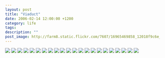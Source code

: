 ```yaml
---
layout: post
title: "Viaduct"
date: 2006-02-14 12:00:00 +1200
category: life
tags: 
description: ""
post_image: http://farm8.static.flickr.com/7607/16965469858_12018f9c6e_o.jpg
---
```

[![](http://farm8.static.flickr.com/7671/16945843457_a9c346d03a_c.jpg)](http://farm8.static.flickr.com/7671/16945843457_7bbbfd3a8f_o.jpg)
[![](http://farm8.static.flickr.com/7714/16533086543_fd9f49649d_c.jpg)](http://farm8.static.flickr.com/7714/16533086543_78f75ae892_o.jpg)
[![](http://farm9.static.flickr.com/8803/16965713920_206c2c69eb_c.jpg)](http://farm9.static.flickr.com/8803/16965713920_49cc7347d7_o.jpg)
[![](http://farm9.static.flickr.com/8790/17152616381_39ec4966ec_c.jpg)](http://farm9.static.flickr.com/8790/17152616381_1b52620386_o.jpg)
[![](http://farm8.static.flickr.com/7641/17152616151_4a74f0276e_c.jpg)](http://farm8.static.flickr.com/7641/17152616151_80202cc568_o.jpg)
[![](http://farm8.static.flickr.com/7670/16967072259_438fa6bb92_c.jpg)](http://farm8.static.flickr.com/7670/16967072259_3f3f2b7913_o.jpg)
[![](http://farm8.static.flickr.com/7711/16965473568_b3051d74da_c.jpg)](http://farm8.static.flickr.com/7711/16965473568_79523fd5f5_o.jpg)
[![](http://farm9.static.flickr.com/8691/16965713100_5d8c4f71ef_c.jpg)](http://farm9.static.flickr.com/8691/16965713100_0702373e42_o.jpg)
[![](http://farm8.static.flickr.com/7610/17151642352_079cb4a162_c.jpg)](http://farm8.static.flickr.com/7610/17151642352_fc9275f7e6_o.jpg)
[![](http://farm8.static.flickr.com/7631/16965712610_d6211b61cb_c.jpg)](http://farm8.static.flickr.com/7631/16965712610_7ee03d4143_o.jpg)
[![](http://farm9.static.flickr.com/8771/17152612591_e41659fb49_c.jpg)](http://farm9.static.flickr.com/8771/17152612591_0787c19802_o.jpg)
[![](http://farm9.static.flickr.com/8818/16967071369_12a6a86d66_c.jpg)](http://farm9.static.flickr.com/8818/16967071369_09b52597e7_o.jpg)
[![](http://farm8.static.flickr.com/7648/16945841527_7137fecfb9_c.jpg)](http://farm8.static.flickr.com/7648/16945841527_d0d6f8387c_o.jpg)
[![](http://farm8.static.flickr.com/7613/16965472338_3f06826023_c.jpg)](http://farm8.static.flickr.com/7613/16965472338_906e5712b6_o.jpg)
[![](http://farm9.static.flickr.com/8725/16533084563_3ca545d69c_c.jpg)](http://farm9.static.flickr.com/8725/16533084563_c8f99e24a1_o.jpg)
[![](http://farm8.static.flickr.com/7648/16530822744_f8869305e4_c.jpg)](http://farm8.static.flickr.com/7648/16530822744_d8312e06cf_o.jpg)
[![](http://farm9.static.flickr.com/8807/17153244795_1f310b43c4_c.jpg)](http://farm9.static.flickr.com/8807/17153244795_62fe0afba4_o.jpg)
[![](http://farm9.static.flickr.com/8762/16530821714_ba0ff5a195_c.jpg)](http://farm9.static.flickr.com/8762/16530821714_1e97a070a4_o.jpg)
[![](http://farm9.static.flickr.com/8822/16965710610_db02428b68_c.jpg)](http://farm9.static.flickr.com/8822/16965710610_56814c12b0_o.jpg)
[![](http://farm8.static.flickr.com/7619/16965470598_0ccb27816b_c.jpg)](http://farm8.static.flickr.com/7619/16965470598_18572a88aa_o.jpg)
[![](http://farm8.static.flickr.com/7699/17127295576_90c0f6e558_c.jpg)](http://farm8.static.flickr.com/7699/17127295576_3d084a2835_o.jpg)
[![](http://farm8.static.flickr.com/7689/17153243715_c3e8ae4c20_c.jpg)](http://farm8.static.flickr.com/7689/17153243715_cd7239c182_o.jpg)
